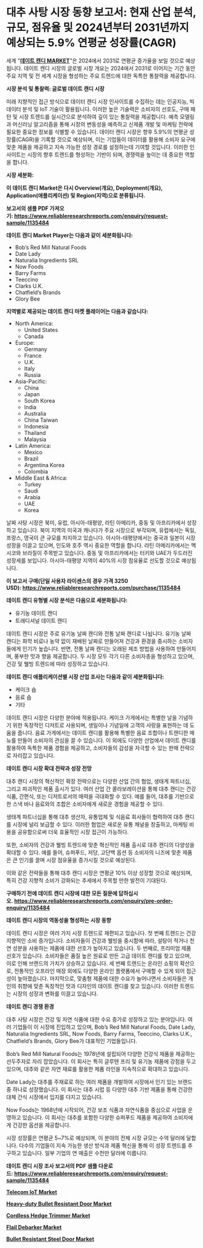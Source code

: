 <p><h1>대추 사탕 시장 동향 보고서: 현재 산업 분석, 규모, 점유율 및 2024년부터 2031년까지 예상되는 5.9% 연평균 성장률(CAGR)</h1></p><p>세계 "<strong><a href="https://www.reliableresearchreports.com/date-candy-market-in-global-r1135484?utm_campaign=106&utm_medium=8&utm_source=Github&utm_content=ia&utm_term=30112024&utm_id=date-candy">데이트 캔디 MARKET</a></strong>"은 2024에서 2031로 연평균 증가율을 보일 것으로 예상됩니다. 데이트 캔디 시장의 글로벌 시장 개요는 2024에서 2031로 이어지는 기간 동안 주요 지역 및 전 세계 시장을 형성하는 주요 트렌드에 대한 독특한 통찰력을 제공합니다.</p>
<p><strong>시장 분석 및 통찰력: 글로벌 데이트 캔디 시장</strong></p>
<p><p>미래 지향적인 접근 방식으로 데이터 캔디 시장 인사이트를 수집하는 데는 인공지능, 빅데이터 분석 및 IoT 기술이 활용됩니다. 이러한 높은 기술력은 소비자의 선호도, 구매 패턴 및 시장 트렌드를 실시간으로 분석하여 깊이 있는 통찰력을 제공합니다. 예측 모델링과 머신러닝 알고리즘을 통해 시장의 변동성을 예측하고 신제품 개발 및 마케팅 전략에 필요한 중요한 정보를 식별할 수 있습니다. 데이터 캔디 시장은 향후 5.9%의 연평균 성장률(CAGR)을 기록할 것으로 예상되며, 이는 기업들이 데이터를 활용해 소비자 요구에 맞춘 제품을 제공하고 지속 가능한 성장 경로를 설정하는데 기여할 것입니다. 이러한 인사이트는 시장의 향후 트렌드를 형성하는 기반이 되며, 경쟁력을 높이는 데 중요한 역할을 합니다.</p><a href="%7CAUTHORITHY_DOMAIN_URL%7C?utm_campaign=106&utm_medium=8&utm_source=Github&utm_content=ia&utm_term=30112024&utm_id=date-candy"></a></p>
<p><strong>시장 세분화:</strong></p>
<p><strong>이 데이트 캔디 Market은 다시 Overview(개요), Deployment(개요), Application(애플리케이션) 및 Region(지역)으로 분류됩니다.</strong></p>
<p><strong>보고서의 샘플 PDF 가져오기:&nbsp;<a href="https://www.reliableresearchreports.com/enquiry/request-sample/1135484?utm_campaign=106&utm_medium=8&utm_source=Github&utm_content=ia&utm_term=30112024&utm_id=date-candy">https://www.reliableresearchreports.com/enquiry/request-sample/1135484</a></strong><strong></strong></p>
<p><strong>데이트 캔디 Market Player는 다음과 같이 세분화됩니다:</strong></p>
<p><ul><li>Bob’s Red Mill Natural Foods</li><li>Date Lady</li><li>Naturalia Ingredients SRL</li><li>Now Foods</li><li>Barry Farms</li><li>Teeccino</li><li>Clarks U.K.</li><li>Chatfield’s Brands</li><li>Glory Bee</li></ul></p>
<p><strong>지역별로 제공되는 데이트 캔디 마켓 플레이어는 다음과 같습니다:</strong></p>
<p><ul>
    <li>
        North America:
        <ul>
            <li>United States</li>
            <li>Canada</li>
        </ul>
    </li>
    <li>
        Europe:
        <ul>
            <li>Germany</li>
            <li>France</li>
            <li>U.K.</li>
            <li>Italy</li>
            <li>Russia</li>
        </ul>
    </li>
    <li>
        Asia-Pacific:
        <ul>
            <li>China</li>
            <li>Japan</li>
            <li>South Korea</li>
            <li>India</li>
            <li>Australia</li>
            <li>China Taiwan</li>
            <li>Indonesia</li>
            <li>Thailand</li>
            <li>Malaysia</li>
        </ul>
    </li>
    <li>
        Latin America:
        <ul>
            <li>Mexico</li>
            <li>Brazil</li>
            <li>Argentina Korea</li>
            <li>Colombia</li>
        </ul>
    </li>
    <li>
        Middle East & Africa:
        <ul>
            <li>Turkey</li>
            <li>Saudi</li>
            <li>Arabia</li>
            <li>UAE</li>
            <li>Korea</li>
        </ul>
    </li>
    </ul></p>
<p><p>날짜 사탕 시장은 북미, 유럽, 아시아-태평양, 라틴 아메리카, 중동 및 아프리카에서 성장하고 있습니다. 북미 지역의 미국과 캐나다가 주요 시장으로 부각되며, 유럽에서는 독일, 프랑스, 영국이 큰 규모를 차지하고 있습니다. 아시아-태평양에서는 중국과 일본이 시장 성장을 이끌고 있으며, 인도와 호주 역시 중요한 역할을 합니다. 라틴 아메리카에서는 멕시코와 브라질이 주목받고 있습니다. 중동 및 아프리카에서는 터키와 UAE가 두드러진 성장세를 보입니다. 아시아-태평양 지역이 40%의 시장 점유율로 선도할 것으로 예상됩니다.</p></p>
<p><strong>이 보고서 구매(단일 사용자 라이센스의 경우 가격 3250 USD):&nbsp;<a href="https://www.reliableresearchreports.com/purchase/1135484?utm_campaign=106&utm_medium=8&utm_source=Github&utm_content=ia&utm_term=30112024&utm_id=date-candy">https://www.reliableresearchreports.com/purchase/1135484</a></strong></p>
<p><strong>데이트 캔디 유형별 시장 분석은 다음으로 세분화됩니다:</strong></p>
<p><ul><li>유기농 데이트 캔디</li><li>트래디셔널 데이트 캔디</li></ul></p>
<p><p>데이트 캔디 시장은 주로 유기농 날짜 캔디와 전통 날짜 캔디로 나뉩니다. 유기농 날짜 캔디는 화학 비료나 농약 없이 재배된 날짜로 만들어져 건강과 환경을 중시하는 소비자들에게 인기가 높습니다. 반면, 전통 날짜 캔디는 오래된 제조 방법을 사용하여 만들어지며, 풍부한 맛과 향을 제공합니다. 두 시장 모두 각기 다른 소비자층을 형성하고 있으며, 건강 및 웰빙 트렌드에 따라 성장하고 있습니다.</p></p>
<p><strong>데이트 캔디 애플리케이션별 시장 산업 조사는 다음과 같이 세분화됩니다:</strong></p>
<p><ul><li>케이크 숍</li><li>음료 숍</li><li>기타</li></ul></p>
<p><p>데이트 캔디 시장은 다양한 분야에 적용됩니다. 케이크 가게에서는 특별한 날을 기념하기 위한 독창적인 디저트로 사용되며, 생일이나 기념일에 고객의 사랑을 표현하는 데 도움을 줍니다. 음료 가게에서는 데이트 캔디를 활용해 특별한 음료 조합이나 트렌디한 메뉴를 만들어 소비자의 관심을 끌 수 있습니다. 이 외에도 다양한 산업에서 데이트 캔디를 활용하여 독특한 제품 경험을 제공하고, 소비자들의 감성을 자극할 수 있는 판매 전략으로 자리잡고 있습니다.</p></p>
<p><strong>데이트 캔디 시장 확대 전략과 성장 전망</strong></p>
<p><p>대추 캔디 시장의 혁신적인 확장 전략으로는 다양한 산업 간의 협업, 생태계 파트너십, 그리고 파괴적인 제품 출시가 있다. 여러 산업 간 콜라보레이션을 통해 대추 캔디는 건강식품, 간편식, 또는 디저트로서의 매력을 극대화할 수 있다. 예를 들어, 대추를 기반으로 한 스낵 바나 음료와의 조합은 소비자에게 새로운 경험을 제공할 수 있다.</p><p>생태계 파트너십을 통해 대추 생산자, 유통업체 및 식음료 회사들이 협력하여 대추 캔디를 시장에 널리 보급할 수 있다. 이러한 협업은 새로운 유통 채널을 창출하고, 마케팅 비용을 공유함으로써 더욱 효율적인 시장 접근이 가능하다.</p><p>또한, 소비자의 건강과 웰빙 트렌드에 맞춘 혁신적인 제품 출시로 대추 캔디의 다양성을 확대할 수 있다. 예를 들어, 슈퍼푸드, 저당, 고단백 옵션 등 소비자의 니즈에 맞춘 제품은 큰 인기를 끌며 시장 점유율을 증가시킬 것으로 예상된다.</p><p>이와 같은 전략들을 통해 대추 캔디 시장은 연평균 10% 이상 성장할 것으로 예상되며, 특히 건강 지향적 소비가 강화되는 추세에서 주목할 만한 발전이 기대된다.</p></p>
<p><strong>구매하기 전에 데이트 캔디 시장에 대한 모든 질문에 답하십시오.&nbsp;<a href="https://www.reliableresearchreports.com/enquiry/pre-order-enquiry/1135484?utm_campaign=106&utm_medium=8&utm_source=Github&utm_content=ia&utm_term=30112024&utm_id=date-candy">https://www.reliableresearchreports.com/enquiry/pre-order-enquiry/1135484</a></strong><strong></strong></p>
<p><strong>데이트 캔디 시장의 역동성을 형성하는 시장 동향</strong></p>
<p><p>데이트 캔디 시장은 여러 가지 시장 트렌드로 재편되고 있습니다. 첫 번째 트렌드는 건강 지향적인 소비 증가입니다. 소비자들이 건강과 웰빙을 중시함에 따라, 설탕이 적거나 천연 성분을 사용하는 제품에 대한 선호가 높아지고 있습니다. 두 번째로, 프리미엄 제품 선호가 있습니다. 소비자들은 품질 높은 원료로 만든 고급 데이트 캔디를 찾고 있으며, 이로 인해 브랜드의 가치가 상승하고 있습니다. 세 번째 트렌드는 온라인 쇼핑의 확산으로, 전통적인 오프라인 매장 외에도 다양한 온라인 플랫폼에서 구매할 수 있게 되어 접근성이 높아졌습니다. 마지막으로, 맞춤형 제품에 대한 수요가 늘어나면서 소비자들은 개인의 취향에 맞춘 독창적인 맛과 디자인의 데이트 캔디를 찾고 있습니다. 이러한 트렌드는 시장의 성장과 변화를 이끌고 있습니다.</p></p>
<p><strong>데이트 캔디 경쟁 환경</strong></p>
<p><p>대추 사탕 시장은 건강 및 자연 식품에 대한 수요 증가로 성장하고 있는 분야입니다. 여러 기업들이 이 시장에 진입하고 있으며, Bob’s Red Mill Natural Foods, Date Lady, Naturalia Ingredients SRL, Now Foods, Barry Farms, Teeccino, Clarks U.K., Chatfield’s Brands, Glory Bee가 대표적인 기업들입니다.</p><p>Bob’s Red Mill Natural Foods는 1978년에 설립되어 다양한 건강식 제품을 제공하는 선두주자로 자리 잡았습니다. 이 회사는 특히 글루텐 프리 및 유기농 제품에 강점을 두고 있으며, 대추와 같은 자연 재료를 활용한 제품 라인을 지속적으로 확대하고 있습니다.</p><p>Date Lady는 대추를 주재료로 하는 여러 제품을 개발하여 시장에서 인기 있는 브랜드 중 하나로 성장했습니다. 이 회사는 대추 시럽 등 다양한 대추 기반 제품을 통해 건강한 대체 간식 시장에서 입지를 다지고 있습니다.</p><p>Now Foods는 1968년에 시작되어, 건강 보조 식품과 자연식품을 중심으로 사업을 운영하고 있습니다. 이 회사는 대추를 포함한 다양한 슈퍼푸드 제품을 제공하여 소비자에게 건강한 옵션을 제공합니다.</p><p>시장 성장률은 연평균 5~7%로 예상되며, 이 분야의 전체 시장 규모는 수억 달러에 달합니다. 다수의 기업들이 지속 가능한 생산 방식과 제품 혁신을 통해 이 성장 트렌드를 추구하고 있습니다. 일부 기업의 연 매출은 수천만 달러에 이릅니다.</p></p>
<p><strong>데이트 캔디 시장 조사 보고서의 PDF 샘플 다운로드:&nbsp;<a href="https://www.reliableresearchreports.com/enquiry/request-sample/1135484?utm_campaign=106&utm_medium=8&utm_source=Github&utm_content=ia&utm_term=30112024&utm_id=date-candy">https://www.reliableresearchreports.com/enquiry/request-sample/1135484</a></strong></p>
<p><strong><p><a href="https://github.com/vimar16th/Market-Research-Report-List-6/blob/main/telecom-iot-market.md?utm_campaign=106&utm_medium=8&utm_source=Github&utm_content=ia&utm_term=30112024&utm_id=date-candy">Telecom IoT Market</a></p><p><a href="https://issuu.com/reportprime-2/docs/heavy-duty-bullet-resistant-door-market-size-2030.?utm_campaign=106&utm_medium=8&utm_source=Github&utm_content=ia&utm_term=30112024&utm_id=date-candy">Heavy-duty Bullet Resistant Door Market</a></p><p><a href="https://www.linkedin.com/pulse/decoding-cordless-hedge-trimmer-market-signals-growth-algorithms-j5rye?utm_campaign=106&utm_medium=8&utm_source=Github&utm_content=ia&utm_term=30112024&utm_id=date-candy">Cordless Hedge Trimmer Market</a></p><p><a href="https://www.linkedin.com/pulse/foreign-opportunities-market-dynamics-flail-debarker-insights-8rgoe?utm_campaign=106&utm_medium=8&utm_source=Github&utm_content=ia&utm_term=30112024&utm_id=date-candy">Flail Debarker Market</a></p><p><a href="https://issuu.com/reportprime-2/docs/bullet-resistant-steel-door-market-size-2030.pptx?utm_campaign=106&utm_medium=8&utm_source=Github&utm_content=ia&utm_term=30112024&utm_id=date-candy">Bullet Resistant Steel Door Market</a></p></strong></p>